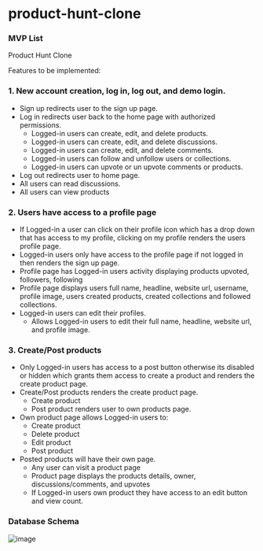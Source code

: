 # product-hunt-clone

### MVP List
Product Hunt Clone

Features to be implemented:
### 1. New account creation, log in, log out, and demo login.
* Sign up redirects user to the sign up page.
* Log in redirects user back to the home page with authorized permissions.
  * Logged-in users can create, edit, and delete products.
  * Logged-in users can create, edit, and delete discussions.
  * Logged-in users can create, edit, and delete comments.
  * Logged-in users can follow and unfollow users or collections.
  * Logged-in users can upvote or un upvote comments or products.
* Log out redirects user to home page.
* All users can read discussions.
* All users can view products

### 2. Users have access to a profile page
* If Logged-in a user can click on their profile icon which has a drop down that has access to my profile, clicking
  on my profile renders the users profile page.
* Logged-in users only have access to the profile page if not logged in then renders the sign up page.
* Profile page has Logged-in users activity displaying products upvoted, followers, following
* Profile page displays users full name, headline, website url, username, profile image,
  users created products, created collections and followed collections.
* Logged-in users can edit their profiles.
  * Allows Logged-in users to edit their full name, headline, website url, and profile image.

### 3. Create/Post products
* Only Logged-in users has access to a post button otherwise its disabled or hidden which grants them access to create a product and renders
  the create product page.
* Create/Post products renders the create product page.
  * Create product
  * Post product renders user to own products page.
* Own product page allows Logged-in users to:
  * Create product
  * Delete product
  * Edit product
  * Post product
* Posted products will have their own page.
  * Any user can visit a product page
  * Product page displays the products details, owner, discussions/comments, and upvotes
  * If Logged-in users own product they have access to an edit button and view count.
  
  

### Database Schema
![image](https://user-images.githubusercontent.com/77173456/119290595-a4c07e80-bc01-11eb-99dd-2e98f2a01690.png)
